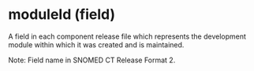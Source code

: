 # moduleId (field)

A field in each component release file which represents the development module within which it was created and is maintained.

Note: Field name in SNOMED CT Release Format 2.

